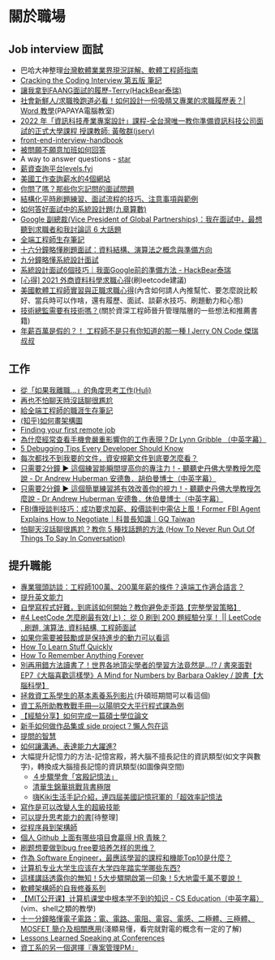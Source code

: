 # 關於職場
## Job interview 面試
- 巴哈大神整理[台灣軟體業業界現況詳解、軟體工程師指南](https://forum.gamer.com.tw/C.php?bsn=60076&snA=5444020)
- [Cracking the Coding Interview 第五版 筆記](https://hackmd.io/@Rance/Byhz8-eJE)
- [讓我拿到FAANG面試的履歷-Terry(HackBear泰瑞)](https://youtu.be/MsbzY6QbRVA)
- [社會新鮮人/求職換跑道必看！如何設計一份吸睛又專業的求職履歷表？| Word 教學](https://youtu.be/WxSKFX5lftY)(PAPAYA電腦教室)
- [2022 年「資訊科技產業專案設計」課程-全台灣唯一教你準備資訊科技公司面試的正式大學課程 授課教師: 黃敬群(jserv)](https://hackmd.io/@sysprog/BJLSJ3ggi)
- [front-end-interview-handbook](https://github.com/yangshun/front-end-interview-handbook)
- [被問願不願意加班如何回答](work_overtime.md)
- A way to answer questions - [star](https://en.wikipedia.org/wiki/Situation,_task,_action,_result)
- [薪資查詢平台levels.fyi](https://www.levels.fyi/?compare=Google,Facebook,Microsoft&track=Software%20Engineer)
- [美國工作查詢薪水的4個網站](https://aillynotes.com/salary/)
- [你問了嗎？那些你忘記問的面試問題](https://www.gvm.com.tw/article/43290)
- [結構化平時刷題練習、面試流程的技巧、注意事項與範例](https://yschen25.blogspot.com/2022/02/coding-interview.html)
- [如何答好面試中的系統設計題(九章算數)](https://github.com/ninechapter-algorithm/linghu-algorithm-templete/blob/master/%E7%B3%BB%E7%BB%9F%E8%AE%BE%E8%AE%A1%20Syestem%20Design/%E5%A6%82%E4%BD%95%E7%AD%94%E5%A5%BD%E9%9D%A2%E8%AF%95%E4%B8%AD%E7%9A%84%E7%B3%BB%E7%BB%9F%E8%AE%BE%E8%AE%A1%E9%A2%98.md)
- [Google 副總裁(Vice President of Global Partnerships)：我在面試中，最想聽到求職者和我討論這 6 大話題](https://buzzorange.com/techorange/2021/03/15/google-vp-six-interview-topic/)
- [全端工程師生存筆記](https://ithelp.ithome.com.tw/articles/10259659)
- [十六分鐘略懂刷題面試：資料結構、演算法之概念與準備方向](https://youtu.be/sAjkAz75jis)
- [九分鐘略懂系統設計面試](https://youtu.be/Y93BGebBwEE)
- [系統設計面試6個技巧｜我面Google前的準備方法 - HackBear泰瑞](https://youtu.be/zomYKjlvJGU)
- [[心得] 2021 外商資料科學求職心得](https://www.ptt.cc/bbs/Soft_Job/M.1646066584.A.403.html)(刷leetcode建議)
- [美國軟體工程師實習與正職求職心得](https://cwhu.medium.com/2021-us-swe-intern-2022-us-swe-new-grad-47d2a68dc59d)(內含如何請人內推幫忙、要怎麼說比較好、當兵時可以作啥，還有履歷、面試、談薪水技巧、刷題動力和心態)
- [技術總監需要有技術嗎？](https://medium.com/the-bayesian-trap/the-coding-interview-and-soft-skills-70dad398f3f1)(關於資深工程師晉升管理階層的一些想法和推薦書籍)
- [年薪百萬是假的？！ 工程師不是只有你知道的那一種 I Jerry ON Code 傑瑞叔叔](https://youtu.be/amdADRWVvPg?si=nW_J4GCkrzFxNwxY)


## 工作
- [從「如果我離職…」的角度思考工作(Huli)](https://hulitw.medium.com/think-as-if-i-quit-f384091ca2f6)
- [再也不怕聊天時沒話聊很尷尬](chat.md)
- [給全端工程師的職涯生存筆記](https://github.com/dean9703111/full-stack-developer-note)
- [(知乎)如何畫架構圖](https://www.zhihu.com/question/27440059/answer/2797076698)
- [Finding your first remote job](https://www.joshwcomeau.com/career/remote-work-pt2/)
- [為什麼經常查看手機會嚴重影響你的工作表現？Dr Lynn Gribble （中英字幕）](https://youtu.be/cOTnfxiVlxU)
- [5 Debugging Tips Every Developer Should Know](https://youtu.be/K6WGRBhacq8)
- [每次都找不到我要的文件，資安規範文件到底要怎麼看？](https://ithelp.ithome.com.tw/users/20117445/ironman/3778)
- [只需要2分鐘 ► 這個練習能瞬間提高你的專注力！- 聽聽史丹佛大學教授怎麼說 - Dr Andrew Huberman 安德魯．胡伯曼博士（中英字幕）](https://youtu.be/iBFFmK9onVA)
- [只需要2分鐘 ► 這個簡單練習將有效改善你的視力！- 聽聽史丹佛大學教授怎麼說 - Dr Andrew Huberman 安德魯．休伯曼博士（中英字幕）](https://youtu.be/6LE1gf6FJnw)
- [FBI傳授談判技巧：成功要求加薪、殺價談判中需佔上風！Former FBI Agent Explains How to Negotiate｜科普長知識｜GQ Taiwan](https://youtu.be/xM5DXBSNMJg)
- [怕聊天沒話聊很尷尬？教你 5 種找話題的方法 (How To Never Run Out Of Things To Say In Conversation)](https://tw.voicetube.com/videos/61241)

## 提升職能
- [專業獵頭訪談：工程師100萬、200萬年薪的條件？遠端工作適合語言？](https://youtu.be/L1QdHnSxs2k?si=ngK2wCdnhAFwP0k8)
- [提升英文能力](english.md)
- [自學寫程式好難，到底該如何開始？教你避免走歪路【完整學習策略】](https://youtu.be/t35Fxn0nenU?si=xrvMweiVmCFHejX5)
- [#4 LeetCode 怎麼刷最有效(上)： 從 0 刷到 200 題經驗分享！ || LeetCode , 刷題, 演算法, 資料結構, 工程師面試](https://youtu.be/dJc-h7ui8wc?si=MosCxD8lMedrIgrf)
- [如果你需要被鼓勵或是保持進步的動力可以看這](motivate.md)
- [How To Learn Stuff Quickly](https://www.joshwcomeau.com/blog/how-to-learn-stuff-quickly/)
- [How To Remember Anything Forever](https://ncase.me/remember/)
- [別再用錯方法讀書了！世界各地頂尖學者的學習方法竟然是...!? / 書來面對 EP7《大腦喜歡這樣學》A Mind for Numbers by Barbara Oakley / 說書【大腦科學】](https://youtu.be/iFSVMuBDMws)
- [拯救資工系學生的基本素養系列影片](https://youtube.com/playlist?list=PLCOCSTovXmudP_dZi1T9lNHLOtqpK9e2P)(升碩班期間可以看這個)
- [資工系所助教教戰手冊—以陽明交大平行程式課為例](https://tigercosmos.xyz/post/2021/05/story/ta-of-parallel-programming-course/?fbclid=IwAR2cbFfqkK9qxjiaBiX7pXKM82PHYUiNiiGZc4HSwKy9N9mwVePuKWVBw9w)
- [【經驗分享】如何完成一篇碩士學位論文](https://jason-chen-1992.weebly.com/home/6601820)
- [新手如何做作品集或 side project？懶人包在這](https://ithelp.ithome.com.tw/articles/10242875)
- [提問的智慧](https://github.com/ryanhanwu/How-To-Ask-Questions-The-Smart-Way)
- [如何讓溝通、表達能力大躍進?](express.md) 
- 大幅提升記憶力的方法-記憶宮殿，將大腦不擅長記住的資訊類型(如文字與數字)，轉換成大腦擅長記憶的資訊類型(如圖像與空間)  
  - [４步驟學會「宮殿記憶法」](https://www.cheers.com.tw/article/article.action?id=5099857&page=2)  
  - [清華生錦華挑戰背書極限](https://www.youtube.com/watch?v=3Xe9x_ysCug)
  - [嗨Kiki生活手記介紹，連四屆美國記憶冠軍的「超效率記憶法](https://www.youtube.com/watch?v=Tfe30t4K33g)
- [寫作是可以改變人生的超級技能](https://twitter.com/coolxiao/status/1554667451203276801?s=21)
- [可以提升思考能力的書](https://github.com/xiaolai/everyone-can-use-english/blob/master/chapter2.md#7-%E6%9B%B4%E9%87%8D%E8%A6%81%E7%9A%84%E6%98%AF%E6%80%9D%E8%80%83%E8%83%BD%E5%8A%9B)[待整理]
- [從程序員到架構師](https://mp.weixin.qq.com/s/CqRruULCJQCa5cbxVk66uA?fbclid=IwAR2nYma5SRCjnJ2KxMu9L4TkN52BjyDhWSGarhJc6lutGB5e1TkvLSjYjpI)
- [個人 Github 上面有哪些項目會贏得 HR 青睞？](https://www.zhihu.com/question/29356997/answer/1833318847)
- [刷题想要做到bug free要培养怎样的思维？](https://www.zhihu.com/question/31786933)
- [作為 Software Engineer，最應該學習的課程和機能Top10是什麼？](https://www.zhihu.com/question/61717398/answer/2627788864)
- [计算机专业大学生应该在大学四年踏实学哪些东西?](https://www.zhihu.com/question/27368268/answer/2615479673)
- [這樣講話透露你的無知！5大步驟開啟第一印象！5大地雷千萬不要說！](https://youtu.be/1y7ZnuluFcg)
- [軟體架構師的自我修養系列](https://ithelp.ithome.com.tw/users/20146414/ironman/5313)
- [【MIT公开课】计算机课堂中根本学不到的知识 - CS Education（中英字幕）](https://www.bilibili.com/video/BV1XN4y187zp/?share_source=copy_web&vd_source=c0912dfffd78b8c1d60809b9c68a5186)(vim、shell之類的教學)
- [十一分鐘略懂電子電路：電、電路、電阻、電容、電感、二極體、三極體、MOSFET 簡介及相關應用](https://youtu.be/V3A0fxmhYrg)(淺顯易懂，看完就對電的概念有一定的了解)
- [Lessons Learned Speaking at Conferences](https://www.joshwcomeau.com/career/lessons-learned-speaking-at-conferences/)
- [資工系的另一個選擇『專案管理PM』](https://youtu.be/GRx9u5JpDuI?si=nW7I-VXwaL85t8RH)
